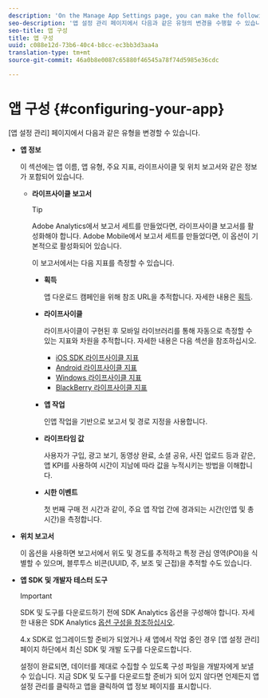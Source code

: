 ```yaml
---
description: 'On the Manage App Settings page, you can make the following types of changes '
seo-description: '앱 설정 관리 페이지에서 다음과 같은 유형의 변경을 수행할 수 있습니다 '
seo-title: 앱 구성
title: 앱 구성
uuid: c088e12d-73b6-40c4-b8cc-ec3bb3d3aa4a
translation-type: tm+mt
source-git-commit: 46a0b8e0087c65880f46545a78f74d5985e36cdc

---
```



# 앱 구성 {#configuring-your-app}

[앱 설정 관리] 페이지에서 다음과 같은 유형을 변경할 수 있습니다.

* **앱 정보**

   이 섹션에는 앱 이름, 앱 유형, 주요 지표, 라이프사이클 및 위치 보고서와 같은 정보가 포함되어 있습니다.

   * **라이프사이클 보고서**

      >[!TIP]
      >
      >Adobe Analytics에서 보고서 세트를 만들었다면, 라이프사이클 보고서를 활성화해야 합니다. Adobe Mobile에서 보고서 세트를 만들었다면, 이 옵션이 기본적으로 활성화되어 있습니다.

      이 보고서에서는 다음 지표를 측정할 수 있습니다.

      * **획득**

         앱 다운로드 캠페인을 위해 참조 URL을 추적합니다. 자세한 내용은 [획득](/help/using/acquisition-main/acquisition-main.md).

      * **라이프사이클**

         라이프사이클이 구현된 후 모바일 라이브러리를 통해 자동으로 측정할 수 있는 지표와 차원을 추적합니다. 자세한 내용은 다음 섹션을 참조하십시오.

         * [iOS SDK 라이프사이클 지표](/help/ios/metrics.md)
         * [Android 라이프사이클 지표](/help/android/metrics.md)
         * [Windows 라이프사이클 지표](/help/universal-windows/metrics.md)
         * [BlackBerry 라이프사이클 지표](/help/blackberry/metrics.md)
      * **앱 작업**

         인앱 작업을 기반으로 보고서 및 경로 지정을 사용합니다.

      * **라이프타임 값**

         사용자가 구입, 광고 보기, 동영상 완료, 소셜 공유, 사진 업로드 등과 같은, 앱 KPI를 사용하여 시간이 지남에 따라 값을 누적시키는 방법을 이해합니다.

      * **시한 이벤트**

         첫 번째 구매 전 시간과 같이, 주요 앱 작업 간에 경과되는 시간(인앱 및 총 시간)을 측정합니다.


* **위치 보고서**

   이 옵션을 사용하면 보고서에서 위도 및 경도를 추적하고 특정 관심 영역(POI)을 식별할 수 있으며, 블루투스 비콘(UUID, 주, 보조 및 근접)을 추적할 수도 있습니다.

* **앱 SDK 및 개발자 테스터 도구**

   >[!IMPORTANT]
   >
   >SDK 및 도구를 다운로드하기 전에 SDK Analytics 옵션을 구성해야 합니다. 자세한 내용은 SDK Analytics [옵션 구성을 참조하십시오](/help/using/c-manage-app-settings/c-mob-confg-app/t-config-analytics/t-config-analytics.md).

   4.x SDK로 업그레이드할 준비가 되었거나 새 앱에서 작업 중인 경우 [앱 설정 관리] 페이지 하단에서 최신 SDK 및 개발 도구를 다운로드합니다.

   설정이 완료되면, 데이터를 제대로 수집할 수 있도록 구성 파일을 개발자에게 보낼 수 있습니다. 지금 SDK 및 도구를 다운로드할 준비가 되어 있지 않다면 언제든지 앱 설정 관리를 클릭하고 앱을 클릭하여 앱 정보 페이지를 표시합니다.
